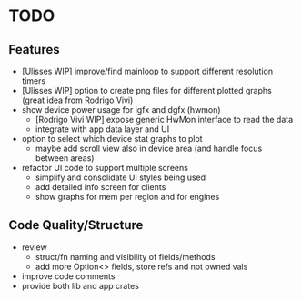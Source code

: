 TODO
====

Features
--------

* [Ulisses WIP] improve/find mainloop to support different resolution timers
* [Ulisses WIP] option to create png files for different plotted graphs (great idea from Rodrigo Vivi)
* show device power usage for igfx and dgfx (hwmon)
  * [Rodrigo Vivi WIP] expose generic HwMon interface to read the data
  * integrate with app data layer and UI
* option to select which device stat graphs to plot
  * maybe add scroll view also in device area (and handle focus between areas)
* refactor UI code to support multiple screens
  * simplify and consolidate UI styles being used
  * add detailed info screen for clients
  * show graphs for mem per region and for engines

Code Quality/Structure
----------------------

* review
  * struct/fn naming and visibility of fields/methods
  * add more Option<> fields, store refs and not owned vals
* improve code comments
* provide both lib and app crates
